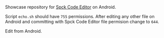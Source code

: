 Showcase repository for
[Spck Code Editor](https://play.google.com/store/apps/details?id=io.spck&hl=pl&gl=US)
on Android.

Script `echo.sh` should have `755` permissions. After editing any other file on
Android and committing with Spck Code Editor file permision change to `644`.

Edit from Android.
